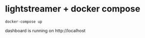 # lightstreamer + docker compose

```docker-compose up```   


dashboard is running on http://localhost